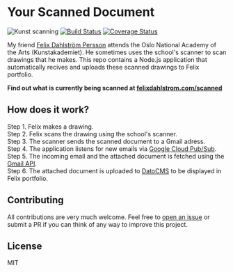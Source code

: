 # Your Scanned Document
![Kunst scanning](https://img.shields.io/badge/kunst-scanning-green.svg)
[![Build Status](https://travis-ci.org/ollelauribostrom/your-scanned-document.svg?branch=master)](https://travis-ci.org/ollelauribostrom/your-scanned-document)
[![Coverage Status](https://coveralls.io/repos/github/ollelauribostrom/your-scanned-document/badge.svg?branch=master)](https://coveralls.io/github/ollelauribostrom/your-scanned-document?branch=master)

My friend [Felix Dahlström Persson](http://felixdahlstrom.com/) attends the Oslo National Academy of the Arts (Kunstakademiet). He sometimes uses the school's scanner to scan drawings that he makes. This repo contains a Node.js application that automatically recives and uploads these scanned drawings to Felix portfolio.

**Find out what is currently being scanned at [felixdahlstrom.com/scanned](https://felixdahlstrom.com/scanned-documents/)**

How does it work?
-----------------
Step 1. Felix makes a drawing.   
Step 2. Felix scans the drawing using the school's scanner.   
Step 3. The scanner sends the scanned document to a Gmail adress.   
Step 4. The application listens for new emails via [Google Cloud Pub/Sub](https://cloud.google.com/pubsub/).   
Step 5. The incoming email and the attached document is fetched using the [Gmail API](https://developers.google.com/gmail/api/).   
Step 6. The attached document is uploaded to [DatoCMS](datocms.com) to be displayed in Felix portfolio.  

Contributing
------------
All contributions are very much welcome. Feel free to [open an issue](https://github.com/ollelauribostrom/your-scanned-document/issues/new) or submit a PR if you can think of any way to improve this project.

License
-------
MIT